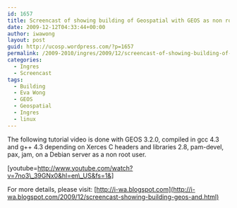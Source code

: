 ```yaml
---
id: 1657
title: Screencast of showing building of Geospatial with GEOS as non root user on Linux
date: 2009-12-12T04:33:44+00:00
author: iwawong
layout: post
guid: http://ucosp.wordpress.com/?p=1657
permalink: /2009-2010/ingres/2009/12/screencast-of-showing-building-of-geospatial-with-geos-as-non-root-user-on-linux/
categories:
  - Ingres
  - Screencast
tags:
  - Building
  - Eva Wong
  - GEOS
  - Geospatial
  - Ingres
  - linux
---
```

The following tutorial video is done with GEOS 3.2.0, compiled in gcc 4.3 and g++ 4.3 depending on Xerces C headers and libraries 2.8, pam-devel, pax, jam, on a Debian server as a non root user.

[youtube=http://www.youtube.com/watch?v=7no3\_39GNx0&hl=en\_US&fs=1&]

For more details, please visit: [http://i-wa.blogspot.com](http://i-wa.blogspot.com/2009/12/screencast-showing-building-geos-and.html)